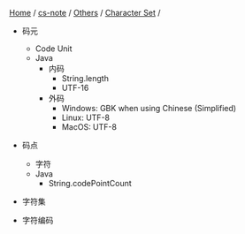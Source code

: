 [Home](https://mengxianbin.github.io) /
[cs-note](https://mengxianbin.github.io/cs-note) /
[Others](https://mengxianbin.github.io/cs-note/content/Others) /
[Character Set](https://mengxianbin.github.io/cs-note/content/Others/Character%20Set) /

* 码元
    * Code Unit
    * Java
        * 内码
            * String.length
            * UTF-16
        * 外码
            * Windows: GBK when using Chinese (Simplified)
            * Linux: UTF-8
            * MacOS: UTF-8

* 码点
    * 字符
    * Java
        * String.codePointCount

* 字符集

* 字符编码
